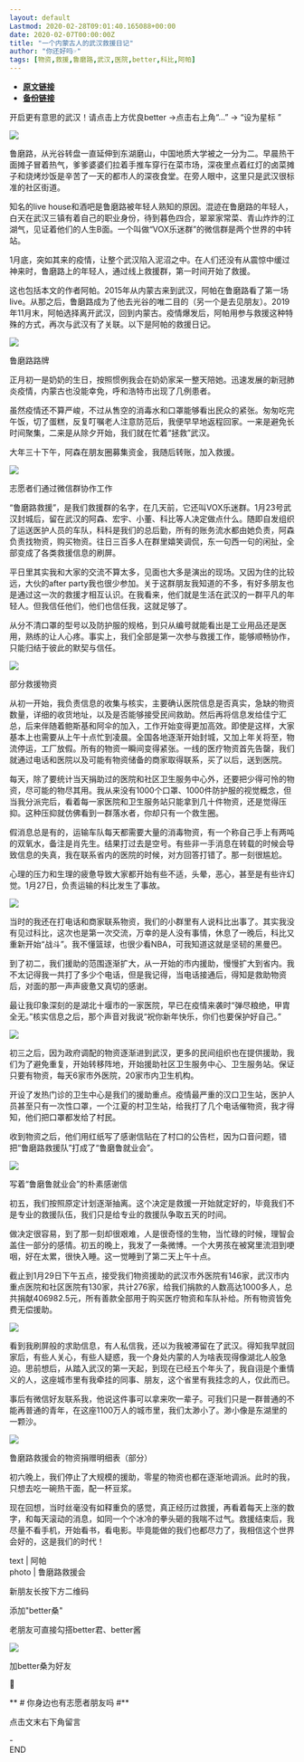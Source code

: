 ```yaml
---
layout: default
Lastmod: 2020-02-28T09:01:40.165088+00:00
date: 2020-02-07T00:00:00Z
title: "一个内蒙古人的武汉救援日记"
author: "你还好吗☞"
tags: [物资,救援,鲁磨路,武汉,医院,better,科比,阿帕]
---
```


* [**原文链接**](http://mp.weixin.qq.com/s?__biz=MzUzMjk1OTk0MA==&mid=2247521117&idx=1&sn=b93f47cfd6b2fa6906cfc9e0da986089&chksm=faa994f6cdde1de007c6248be3a5c41dfd5b8fa6456061b9e770ea0f749cf5747d45b0863c0d#rd)
* [**备份链接**](http://archive.ph/Gv6Im)


开启更有意思的武汉！请点击上方优良better →点击右上角“...” → “设为星标 ”

![](/images/post/d6ba07dcfdd7a195fc69cdf9fb043f0a.jpg)

鲁磨路，从光谷转盘一直延伸到东湖磨山，中国地质大学被之一分为二。早晨热干面摊子冒着热气，爹爹婆婆们拉着手推车穿行在菜市场，深夜里点着红灯的卤菜摊子和烧烤炒饭是辛苦了一天的都市人的深夜食堂。在旁人眼中，这里只是武汉很标准的社区街道。

知名的live house和酒吧是鲁磨路被年轻人熟知的原因。混迹在鲁磨路的年轻人，白天在武汉三镇有着自己的职业身份，待到暮色四合，翠翠家常菜、青山炸炸的江湖气，见证着他们的人生B面。一个叫做“VOX乐迷群”的微信群是两个世界的中转站。

1月底，突如其来的疫情，让整个武汉陷入泥沼之中。在人们还没有从震惊中缓过神来时，鲁磨路上的年轻人，通过线上救援群，第一时间开始了救援。

这也包括本文的作者阿帕。2015年从内蒙古来到武汉，阿帕在鲁磨路看了第一场live。从那之后，鲁磨路成为了他去光谷的唯二目的（另一个是去见朋友）。2019年11月末，阿帕选择离开武汉，回到内蒙古。疫情爆发后，阿帕用参与救援这种特殊的方式，再次与武汉有了关联。以下是阿帕的救援日记。

![](/images/post/2a8b4a35091566a5102544c433fcb7f9.jpg)

鲁磨路路牌

正月初一是奶奶的生日，按照惯例我会在奶奶家呆一整天陪她。迅速发展的新冠肺炎疫情，内蒙古也没能幸免，呼和浩特市出现了几例患者。

虽然疫情还不算严峻，不过从售空的消毒水和口罩能够看出民众的紧张。匆匆吃完午饭，切了蛋糕，反复叮嘱老人注意防范后，我便早早地返程回家。一来是避免长时间聚集，二来是从除夕开始，我们就在忙着“拯救”武汉。

大年三十下午，阿森在朋友圈募集资金，我随后转账，加入救援。

![](/images/post/96e9421efa437f4db67a4b05c371443a.jpg)

志愿者们通过微信群协作工作

“鲁磨路救援”，是我们救援群的名字，在几天前，它还叫VOX乐迷群。1月23号武汉封城后，留在武汉的阿森、宏宇、小董、科比等人决定做点什么。随即自发组织了运送医护人员的车队，科科是我们的总后勤，所有的账务流水都由她负责，阿森负责找物资，购买物资。往日三百多人在群里嬉笑调侃，东一句西一句的闲扯，全部变成了各类救援信息的刷屏。

平日里其实我和大家的交流不算太多，见面也大多是演出的现场。又因为住的比较远，大伙的after party我也很少参加。关于这群朋友我知道的不多，有好多朋友也是通过这一次的救援才相互认识。在我看来，他们就是生活在武汉的一群平凡的年轻人。但我信任他们，他们也信任我，这就足够了。

从分不清口罩的型号以及防护服的规格，到只从编号就能看出是工业用品还是医用，熟练的让人心疼。事实上，我们全部是第一次参与救援工作，能够顺畅协作，只能归结于彼此的默契与信任。

![](/images/post/7c8b36367fa8e50e9785a738e077e190.jpg)

部分救援物资

从初一开始，我负责信息的收集与核实，主要确认医院信息是否真实，急缺的物资数量，详细的收货地址，以及是否能够接受民间救助。然后再将信息发给佳宁汇总，后来伴随着鲍斯基和阿伞的加入，工作开始变得更加高效。即使是这样，大家基本上也需要从上午十点忙到凌晨。全国各地逐渐开始封城，又加上年关将至，物流停运，工厂放假。所有的物资一瞬间变得紧张。一线的医疗物资首先告罄，我们就通过电话和医院以及可能有物资储备的商家取得联系，买了以后，送到医院。

每天，除了要统计当天捐助过的医院和社区卫生服务中心外，还要把少得可怜的物资，尽可能的物尽其用。我从来没有1000个口罩、1000件防护服的视觉概念，但当我分派完后，看着每一家医院和卫生服务站只能拿到几十件物资，还是觉得压抑。这种压抑就仿佛看到一群落水者，你却只有一个救生圈。

假消息总是有的，运输车队每天都需要大量的消毒物资，有一个称自己手上有两吨的双氧水，备注是肖先生。结果打过去是空号。有些非一手消息在转载的时候会导致信息的失真，我在联系省内的医院的时候，对方回答打错了。那一刻很尴尬。

心理的压力和生理的疲惫导致大家都开始有些不适，头晕，恶心，甚至是有些许幻觉。1月27日，负责运输的科比发生了事故。

![](/images/post/87ce734ef54682e7c0d08be217f324c1.jpg)

当时的我还在打电话和商家联系物资，我们的小群里有人说科比出事了。其实我没有见过科比，这次也是第一次交流，万幸的是人没有事情，休息了一晚后，科比又重新开始“战斗”。我不懂篮球，也很少看NBA，可我知道这就是坚韧的黑曼巴。

到了初二，我们援助的范围逐渐扩大，从一开始的市内援助，慢慢扩大到省内。我不太记得我一共打了多少个电话，但是我记得，当电话接通后，得知是救助物资后，对面的那一声声疲惫又真切的感谢。

最让我印象深刻的是湖北十堰市的一家医院，早已在疫情来袭时“弹尽粮绝，甲胄全无。”核实信息之后，那个声音对我说“祝你新年快乐，你们也要保护好自己。”

![](/images/post/fb805f9a46c7d45946773edab0bc18f1.jpg)

初三之后，因为政府调配的物资逐渐进到武汉，更多的民间组织也在提供援助，我们为了避免重复，开始转移阵地，开始援助社区卫生服务中心、卫生服务站。保证只要有物资，每天6家市外医院，20家市内卫生机构。

开设了发热门诊的卫生中心是我们的援助重点。疫情最严重的汉口卫生站，医护人员甚至只有一次性口罩，一个江夏的村卫生站，给我打了几个电话催物资，我才得知，他们把口罩都发给了村民。

收到物资之后，他们用红纸写了感谢信贴在了村口的公告栏，因为口音问题，错把“鲁磨路救援队”打成了“鲁磨鲁就业会”。

![](/images/post/8d26c827abd1f76ddc71f9297e6a4148.jpg)

写着“鲁磨鲁就业会”的朴素感谢信

初五，我们按照原定计划逐渐抽离。这个决定是救援一开始就定好的，毕竟我们不是专业的救援队伍，我们只是给专业的救援队争取五天的时间。

做决定很容易，到了那一刻却很艰难，人是很奇怪的生物，当忙碌的时候，理智会盖住一部分的感情。初五的晚上，我发了一条微博。一个大男孩在被窝里流泪到哽咽，好在太累，很快入睡。这一觉睡到了第二天上午十点。

截止到1月29日下午五点，接受我们物资援助的武汉市外医院有146家，武汉市内重点医院和社区医院有130家，共计276家，给我们捐款的人数高达1000多人，总共捐献406982.5元，所有善款全部用于购买医疗物资和车队补给。所有物资皆免费无偿援助。

![](/images/post/f56bf6f93abf4c234f05cad31ff61cb6.jpg)

看到我刷屏般的求助信息，有人私信我，还以为我被滞留在了武汉。得知我早就回家后，有些人关心，有些人疑惑，我一个身处内蒙的人为啥表现得像湖北人般急迫。思前想后，从踏入武汉的第一天起，到现在已经五个年头了，我自诩是个重情义的人，这座城市里有我牵挂的同事、朋友，这个省里有我挂念的人，仅此而已。

事后有微信好友联系我，他说这件事可以拿来吹一辈子。可我们只是一群普通的不能再普通的青年，在这座1100万人的城市里，我们太渺小了。渺小像是东湖里的一颗沙。

![](/images/post/2b26ffe08ed9130cf64c6f7364981996.jpg)

鲁磨路救援会的物资捐赠明细表（部分）

初六晚上，我们停止了大规模的援助，零星的物资也都在逐渐地调派。此时的我，只想去吃一碗热干面，配一杯豆浆。

现在回想，当时丝毫没有如释重负的感觉，真正经历过救援，再看着每天上涨的数字，和每天滚动的消息，如同一个个冰冷的拳头砸的我喘不过气。救援结束后，我尽量不看手机，开始看书，看电影。毕竟能做的我们也都尽力了，我相信这个世界会好的，这是我们的时代！

text | 阿帕  
photo | 鲁磨路救援会

新朋友长按下方二维码

添加"better桑"

老朋友可直接勾搭better君、better酱

![](/images/post/50df21cca4ecd3f0dfa115683f4c9418.jpg)

加better桑为好友

💬

** # 你身边也有志愿者朋友吗 #**

点击文末右下角留言  

\-  
END

